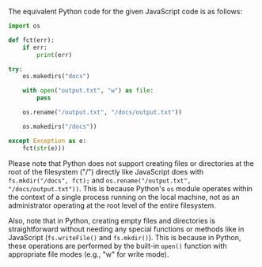 The equivalent Python code for the given JavaScript code is as follows:

```python
import os

def fct(err):
    if err: 
        print(err)

try:
    os.makedirs("docs")

    with open("output.txt", "w") as file:
        pass

    os.rename("/output.txt", "/docs/output.txt"))

    os.makedirs("/docs"))

except Exception as e:
    fct(str(e)))
```
Please note that Python does not support creating files or directories at the root of the filesystem ("/") directly like JavaScript does with `fs.mkdir("/docs", fct);` and `os.rename("/output.txt", "/docs/output.txt"))`. This is because Python's `os` module operates within the context of a single process running on the local machine, not as an administrator operating at the root level of the entire filesystem.

Also, note that in Python, creating empty files and directories is straightforward without needing any special functions or methods like in JavaScript (`fs.writeFile()` and `fs.mkdir()`). This is because in Python, these operations are performed by the built-in `open()` function with appropriate file modes (e.g., "w" for write mode).

